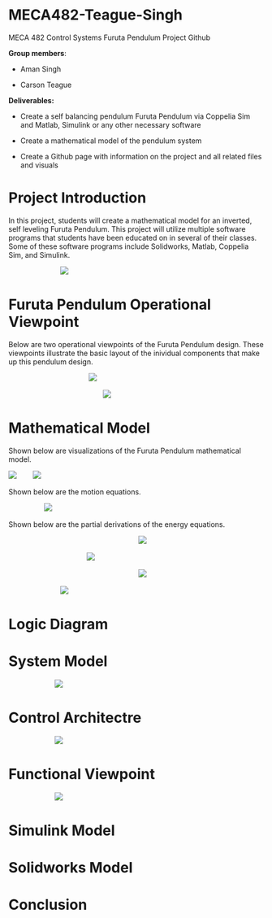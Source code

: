 # MECA482-Teague-Singh
MECA 482 Control Systems Furuta Pendulum Project Github

**Group members**: 

- Aman Singh 

- Carson Teague

**Deliverables:**

- Create a self balancing pendulum Furuta Pendulum via Coppelia Sim and Matlab, Simulink or any other necessary software

- Create a mathematical model of the pendulum system

- Create a Github page with information on the project and all related files and visuals 

# Project Introduction
In this project, students will create a mathematical model for an inverted, self leveling Furuta Pendulum. This project will utilize multiple software programs that students have been educated on in several of their classes. Some of these software programs include Solidworks, Matlab, Coppelia Sim, and Simulink. 

&nbsp;&emsp;&emsp;&emsp;&emsp;&emsp;&emsp;&emsp;![](Images/googlependulum.png)

# Furuta Pendulum Operational Viewpoint
Below are two operational viewpoints of the Furuta Pendulum design. These viewpoints illustrate the basic layout of the inividual components that make up this pendulum design.

&nbsp;&emsp;&emsp;&emsp;&emsp;&emsp;&emsp;&emsp;&emsp;&emsp;&emsp;&emsp;![](Images/drawioside.jpg)

&nbsp;&emsp;&ensp;&ensp;&emsp;&emsp;&emsp;&emsp;&emsp;&emsp;&emsp;&emsp;&emsp;&emsp;&emsp;![](Images/drawiofront.jpg)

# Mathematical Model
Shown below are visualizations of the Furuta Pendulum mathematical model. 

![](Images/Pendmathmodelfront.jpg) &emsp;&emsp;![](Images/pendulumforces.jpg)

Shown below are the motion equations.

&emsp;&emsp;&emsp;&emsp;&emsp;![](Images/motioneqs.jpg)

Shown below are the partial derivations of the energy equations.

&emsp;&emsp;&emsp;&emsp;&emsp;&emsp;&emsp;&emsp;&emsp;&emsp;&emsp;&emsp;&emsp;&nbsp;&emsp;&emsp;&emsp;&emsp;&emsp;![](Images/veqs.jpg)

&emsp;&emsp;&emsp;&emsp;&emsp;&emsp;&emsp;&emsp;&emsp;&emsp;&emsp;![](Images/teqs.jpg) 

&nbsp;&emsp;&emsp;&emsp;&emsp;&emsp;&emsp;&emsp;&emsp;&emsp;&emsp;&emsp;&emsp;&emsp;&emsp;&emsp;&emsp;&emsp;&emsp;![](Images/qeqs.jpg)

&nbsp;&emsp;&emsp;&emsp;&emsp;&emsp;&emsp;&emsp;![](Images/leqs.jpg)

# Logic Diagram

# System Model

&ensp;&emsp;&emsp;&emsp;&emsp;&emsp;&emsp;![](Images/heirarchy.jpg)

# Control Architectre

&ensp;&emsp;&emsp;&emsp;&emsp;&emsp;&emsp;![](Images/Control_Architecture.png)

# Functional Viewpoint

&ensp;&emsp;&emsp;&emsp;&emsp;&emsp;&emsp;![](Images/Functional_Viewpoint)


# Simulink Model

# Solidworks Model

# Conclusion
